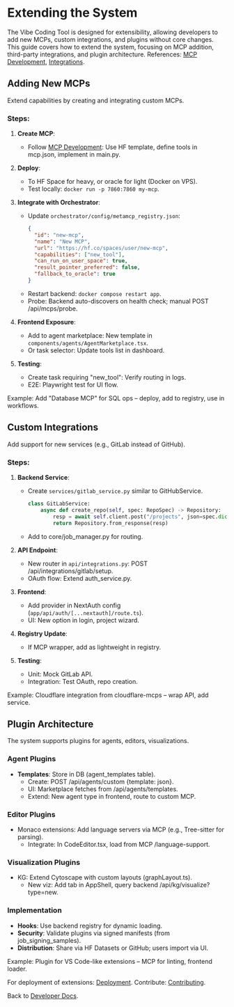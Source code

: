 # Extending the System

The Vibe Coding Tool is designed for extensibility, allowing developers to add new MCPs, custom integrations, and plugins without core changes. This guide covers how to extend the system, focusing on MCP addition, third-party integrations, and plugin architecture. References: [MCP Development](mcp-development.md), [Integrations](../integrations/index.md).

## Adding New MCPs

Extend capabilities by creating and integrating custom MCPs.

### Steps:
1. **Create MCP**:
   - Follow [MCP Development](mcp-development.md): Use HF template, define tools in mcp.json, implement in main.py.

2. **Deploy**:
   - To HF Space for heavy, or oracle for light (Docker on VPS).
   - Test locally: `docker run -p 7860:7860 my-mcp`.

3. **Integrate with Orchestrator**:
   - Update `orchestrator/config/metamcp_registry.json`:
     ```json
     {
       "id": "new-mcp",
       "name": "New MCP",
       "url": "https://hf.co/spaces/user/new-mcp",
       "capabilities": ["new_tool"],
       "can_run_on_user_space": true,
       "result_pointer_preferred": false,
       "fallback_to_oracle": true
     }
     ```
   - Restart backend: `docker compose restart app`.
   - Probe: Backend auto-discovers on health check; manual POST /api/mcps/probe.

4. **Frontend Exposure**:
   - Add to agent marketplace: New template in `components/agents/AgentMarketplace.tsx`.
   - Or task selector: Update tools list in dashboard.

5. **Testing**:
   - Create task requiring "new_tool": Verify routing in logs.
   - E2E: Playwright test for UI flow.

Example: Add "Database MCP" for SQL ops – deploy, add to registry, use in workflows.

## Custom Integrations

Add support for new services (e.g., GitLab instead of GitHub).

### Steps:
1. **Backend Service**:
   - Create `services/gitlab_service.py` similar to GitHubService.
     ```python
     class GitLabService:
         async def create_repo(self, spec: RepoSpec) -> Repository:
             resp = await self.client.post("/projects", json=spec.dict())
             return Repository.from_response(resp)
     ```
   - Add to core/job_manager.py for routing.

2. **API Endpoint**:
   - New router in `api/integrations.py`: POST /api/integrations/gitlab/setup.
   - OAuth flow: Extend auth_service.py.

3. **Frontend**:
   - Add provider in NextAuth config (`app/api/auth/[...nextauth]/route.ts`).
   - UI: New option in login, project wizard.

4. **Registry Update**:
   - If MCP wrapper, add as lightweight in registry.

5. **Testing**:
   - Unit: Mock GitLab API.
   - Integration: Test OAuth, repo creation.

Example: Cloudflare integration from cloudflare-mcps – wrap API, add service.

## Plugin Architecture

The system supports plugins for agents, editors, visualizations.

### Agent Plugins
- **Templates**: Store in DB (agent_templates table).
  - Create: POST /api/agents/custom {template: json}.
  - UI: Marketplace fetches from /api/agents/templates.
  - Extend: New agent type in frontend, route to custom MCP.

### Editor Plugins
- Monaco extensions: Add language servers via MCP (e.g., Tree-sitter for parsing).
  - Integrate: In CodeEditor.tsx, load from MCP /language-support.

### Visualization Plugins
- KG: Extend Cytoscape with custom layouts (graphLayout.ts).
  - New viz: Add tab in AppShell, query backend /api/kg/visualize?type=new.

### Implementation
- **Hooks**: Use backend registry for dynamic loading.
- **Security**: Validate plugins via signed manifests (from job_signing_samples).
- **Distribution**: Share via HF Datasets or GitHub; users import via UI.

Example: Plugin for VS Code-like extensions – MCP for linting, frontend loader.

For deployment of extensions: [Deployment](../deployment/index.md). Contribute: [Contributing](../contributing/index.md).

Back to [Developer Docs](index.md).